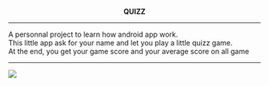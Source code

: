 **<p align="center" style="bold">QUIZZ</p>**
<hr/>

A personnal project to learn how android app work.<br/>
This little app ask for your name and let you play a little quizz game. <br/>
At the end, you get your game score and your average score on all game<br/>
<hr/>

<image src="43b7e8.gif">
